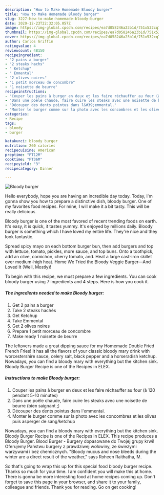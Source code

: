 ```yaml
---
description: "How to Make Homemade Bloody burger"
title: "How to Make Homemade Bloody burger"
slug: 3227-how-to-make-homemade-bloody-burger
date: 2020-12-23T22:32:05.057Z
image: https://img-global.cpcdn.com/recipes/ea7d058246a23b1d/751x532cq70/bloody-burger-photo-principale-de-la-recette.jpg
thumbnail: https://img-global.cpcdn.com/recipes/ea7d058246a23b1d/751x532cq70/bloody-burger-photo-principale-de-la-recette.jpg
cover: https://img-global.cpcdn.com/recipes/ea7d058246a23b1d/751x532cq70/bloody-burger-photo-principale-de-la-recette.jpg
author: Carlos Griffin
ratingvalue: 4
reviewcount: 48150
recipeingredient:
- "2 pains a burger"
- "2 steaks hachs"
- " Ketchup"
- " Emmental"
- "2 olives noires"
- "1 petit morceau de concombre"
- "1 noisette de beurre"
recipeinstructions:
- "Couper les pains à burger en deux et les faire réchauffer au four (à 120 pendant 5-10 minutes)"
- "Dans une poêle chaude, faire cuire les steaks avec une noisette de beurre (bien saignant ;)"
- "Découper des dents pointus dans l&#39;emmental."
- "Monter le burger comme sur la photo avec les concombres et les olives puis asperger de sang/ketchup"
categories:
- Recipe
tags:
- bloody
- burger

katakunci: bloody burger 
nutrition: 260 calories
recipecuisine: American
preptime: "PT12M"
cooktime: "PT36M"
recipeyield: "3"
recipecategory: Dinner

---
```



![Bloody burger](https://img-global.cpcdn.com/recipes/ea7d058246a23b1d/751x532cq70/bloody-burger-photo-principale-de-la-recette.jpg)

Hello everybody, hope you are having an incredible day today. Today, I'm gonna show you how to prepare a distinctive dish, bloody burger. One of my favorites food recipes. For mine, I will make it a bit tasty. This will be really delicious.

Bloody burger is one of the most favored of recent trending foods on earth. It's easy, it is quick, it tastes yummy. It's enjoyed by millions daily. Bloody burger is something which I have loved my entire life. They're nice and they look fantastic.

Spread spicy mayo on each bottom burger bun, then add burgers and top with lettuce, tomato, pickles, more sauce, and top buns. Onto a toothpick, add an olive, cornichon, cherry tomato, and. Heat a large cast-iron skillet over medium-high heat. Home We Tried the Bloody Veggie Burger—And Loved It (Well, Mostly)!


To begin with this recipe, we must prepare a few ingredients. You can cook bloody burger using 7 ingredients and 4 steps. Here is how you cook it.

<!--inarticleads1-->

##### The ingredients needed to make Bloody burger:

1. Get 2 pains a burger
1. Take 2 steaks hachés
1. Get  Ketchup
1. Take  Emmental
1. Get 2 olives noires
1. Prepare 1 petit morceau de concombre
1. Make ready 1 noisette de beurre


The leftovers made a great dipping sauce for my Homemade Double Fried French Fries! It has all the flavors of your classic bloody mary drink with worcestershire sauce, celery salt, black pepper and a horseradish ketchup. Nowadays, you can find a bloody mary with everything but the kitchen sink. Bloody Burger Recipe is one of the Recipes in ELEX. 

<!--inarticleads2-->

##### Instructions to make Bloody burger:

1. Couper les pains à burger en deux et les faire réchauffer au four (à 120 pendant 5-10 minutes)
1. Dans une poêle chaude, faire cuire les steaks avec une noisette de beurre (bien saignant ;)
1. Découper des dents pointus dans l&#39;emmental.
1. Monter le burger comme sur la photo avec les concombres et les olives puis asperger de sang/ketchup


Nowadays, you can find a bloody mary with everything but the kitchen sink. Bloody Burger Recipe is one of the Recipes in ELEX. This recipe produces a Bloody Burger. Blood Burger - Burgery dopasowane do Twojej grupy krwi! Oferujemy Państwu burgery z prawdziwej wołowiny, ze świeżymi warzywami i bez chemicznych. &#34;Bloody mucus and nose bleeds during the winter are a direct result of the weather,&#34; says Roheen Raithatha, M. 

So that's going to wrap this up for this special food bloody burger recipe. Thanks so much for your time. I am confident you will make this at home. There is gonna be more interesting food at home recipes coming up. Don't forget to save this page in your browser, and share it to your family, colleague and friends. Thank you for reading. Go on get cooking!
